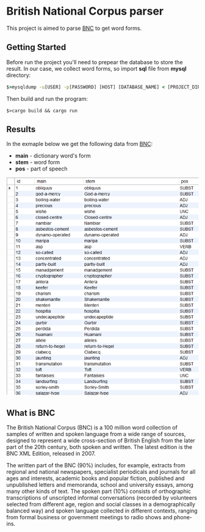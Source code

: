 # British National Corpus parser

This project is aimed to parse [BNC](http://www.natcorp.ox.ac.uk/) to get word forms.

## Getting Started

Before run the project you\'ll need to prepear the database to store the result. In our case, we collect word forms, so import __sql__ file from __mysql__ directory:
``` cmd
$>mysqldump -u[USER] -p[PASSWORD] [HOST] [DATABASE_NAME] < [PROJECT_DIR]/mysql/bnc.mysql
```
Then build and run the program:

```
$>cargo build && cargo run
```

## Results

In the exmaple below we get the following data from [BNC](http://www.natcorp.ox.ac.uk/):
- **main** - dictionary word\'s form
- **stem** - word form
- **pos** - part of speech 

![Results example](pic/table_example.png)

## What is BNC

The British National Corpus (BNC) is a 100 million word collection of samples of written and spoken language from a wide range of sources, designed to represent a wide cross-section of British English from the later part of the 20th century, both spoken and written. The latest edition is the BNC XML Edition, released in 2007.

The written part of the BNC (90%) includes, for example, extracts from regional and national newspapers, specialist periodicals and journals for all ages and interests, academic books and popular fiction, published and unpublished letters and memoranda, school and university essays, among many other kinds of text. The spoken part (10%) consists of orthographic transcriptions of unscripted informal conversations (recorded by volunteers selected from different age, region and social classes in a demographically balanced way) and spoken language collected in different contexts, ranging from formal business or government meetings to radio shows and phone-ins.